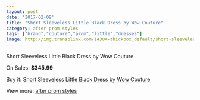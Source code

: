```yaml
---
layout: post
date: '2017-02-09'
title: "Short Sleeveless Little Black Dress by Wow Couture"
category: after prom styles
tags: ["brand","couture","prom","little","dresses"]
image: http://img.transblink.com/14304-thickbox_default/short-sleeveless-little-black-dress-by-wow-couture.jpg
---
```

Short Sleeveless Little Black Dress by Wow Couture

On Sales: **$345.99**
<a href="https://www.transblink.com/en/after-prom-styles/4581-short-sleeveless-little-black-dress-by-wow-couture.html"><amp-img layout="responsive" width="600" height="600" src="//img.transblink.com/14304-thickbox_default/short-sleeveless-little-black-dress-by-wow-couture.jpg" alt="Short Sleeveless Little Black Dress by Wow Couture 0" /></a>
<a href="https://www.transblink.com/en/after-prom-styles/4581-short-sleeveless-little-black-dress-by-wow-couture.html"><amp-img layout="responsive" width="600" height="600" src="//img.transblink.com/14306-thickbox_default/short-sleeveless-little-black-dress-by-wow-couture.jpg" alt="Short Sleeveless Little Black Dress by Wow Couture 1" /></a>
<a href="https://www.transblink.com/en/after-prom-styles/4581-short-sleeveless-little-black-dress-by-wow-couture.html"><amp-img layout="responsive" width="600" height="600" src="//img.transblink.com/14305-thickbox_default/short-sleeveless-little-black-dress-by-wow-couture.jpg" alt="Short Sleeveless Little Black Dress by Wow Couture 2" /></a>

Buy it: [Short Sleeveless Little Black Dress by Wow Couture](https://www.transblink.com/en/after-prom-styles/4581-short-sleeveless-little-black-dress-by-wow-couture.html "Short Sleeveless Little Black Dress by Wow Couture")

View more: [after prom styles](https://www.transblink.com/en/55-after-prom-styles "after prom styles")